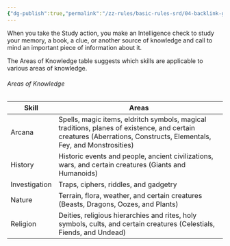 ```yaml
---
{"dg-publish":true,"permalink":"/zz-rules/basic-rules-srd/04-backlink-glossary/actions/study/","tags":["action"]}
---
```


When you take the Study action, you make an Intelligence check to study your memory, a book, a clue, or another source of knowledge and call to mind an important piece of information about it.

The Areas of Knowledge table suggests which skills are applicable to various areas of knowledge.
###### Areas of Knowledge
| Skill         | Areas                                                                                                                                                               |
| ------------- | ------------------------------------------------------------------------------------------------------------------------------------------------------------------- |
| Arcana        | Spells, magic items, eldritch symbols, magical traditions, planes of existence, and certain creatures (Aberrations, Constructs, Elementals, Fey, and Monstrosities) |
| History       | Historic events and people, ancient civilizations, wars, and certain creatures (Giants and Humanoids)                                                               |
| Investigation | Traps, ciphers, riddles, and gadgetry                                                                                                                               |
| Nature        | Terrain, flora, weather, and certain creatures (Beasts, Dragons, Oozes, and Plants)                                                                                 |
| Religion      | Deities, religious hierarchies and rites, holy symbols, cults, and certain creatures (Celestials, Fiends, and Undead)                                               |